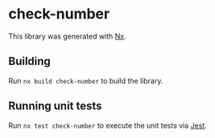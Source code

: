 # check-number

This library was generated with [Nx](https://nx.dev).

## Building

Run `nx build check-number` to build the library.

## Running unit tests

Run `nx test check-number` to execute the unit tests via [Jest](https://jestjs.io).
